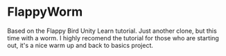 # FlappyWorm
Based on the Flappy Bird Unity Learn tutorial. Just another clone, but this time with a worm. I highly recomend the tutorial for those who are starting out, it's a nice warm up and back to basics project.
